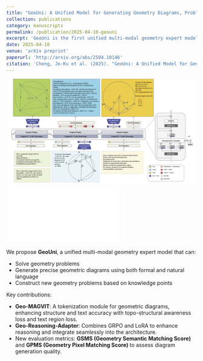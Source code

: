 ```yaml
---
title: "GeoUni: A Unified Model for Generating Geometry Diagrams, Problems and Problem Solutions"
collection: publications
category: manuscripts
permalink: /publication/2025-04-10-geouni
excerpt: 'GeoUni is the first unified multi-modal geometry expert model that can solve geometry problems, generate precise geometric diagrams, and construct new problems based on knowledge points.'
date: 2025-04-10
venue: 'arXiv preprint'
paperurl: 'http://arxiv.org/abs/2504.10146'
citation: 'Cheng, Jo-Ku et al. (2025). "GeoUni: A Unified Model for Generating Geometry Diagrams, Problems and Problem Solutions." <i>arXiv preprint</i>.'
---
```


![overview](/images/overviewgeoouni.png)
![poster](/images/POSTER-200dpi-flat.pdf)

We propose **GeoUni**, a unified multi-modal geometry expert model that can:

- Solve geometry problems
- Generate precise geometric diagrams using both formal and natural language
- Construct new geometry problems based on knowledge points

Key contributions:

- **Geo-MAGVIT**: A tokenization module for geometric diagrams, enhancing structure and text accuracy with topo-structural awareness loss and text region loss.
- **Geo-Reasoning-Adapter**: Combines GRPO and LoRA to enhance reasoning and integrate seamlessly into the architecture.
- New evaluation metrics: **GSMS (Geometry Semantic Matching Score)** and **GPMS (Geometry Pixel Matching Score)** to assess diagram generation quality.

